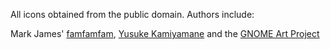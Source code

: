 All icons obtained from the public domain. Authors include:

Mark James' [famfamfam](http://www.famfamfam.com/), [Yusuke Kamiyamane](http://p.yusukekamiyamane.com/) and the [GNOME Art Project](http://art.gnome.org/themes/icon)